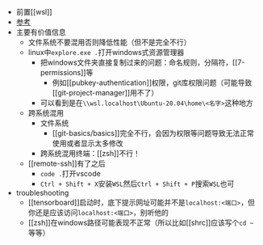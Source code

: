 - 前置[[wsl]]
- [参考](https://learn.microsoft.com/zh-cn/windows/wsl/setup/environment?source=recommendations)
- 主要有价值信息
  - 文件系统不要混用否则降低性能（但不是完全不行）
  - linux中`explore.exe .`打开windows式资源管理器
    - 把windows文件夹直接复制过来的问题：命名规则，分隔符，[[7-permissions]]等
      - 例如[[pubkey-authentication]]权限，git库权限问题（可能导致[[git-project-manager]]用不了）
    - 可以看到是在`\\wsl.localhost\Ubuntu-20.04\home\<名字>`这种地方
  - 跨系统混用
    - 文件系统
      - [[git-basics/basics]]完全不行，会因为权限等问题导致无法正常使用或者显示太多修改
    - 跨系统混用终端：[[zsh]]不行！
  - [[remote-ssh]]有了之后
    - `code .`打开vscode
    - `Ctrl + Shift + X`安装`WSL`然后`Ctrl + Shift + P`搜索`WSL`也可
- troubleshooting
  - [[tensorboard]]启动时，底下提示网址可能并不是`localhost:<端口>`，但你还是应该访问`localhost:<端口>`，别听他的
  - [[zsh]]在windows路径可能表现不正常（所以比如[[shrc]]应该写个`cd ~`等等）